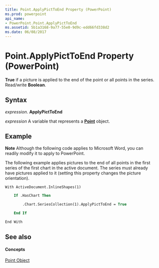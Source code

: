 ```yaml
---
title: Point.ApplyPictToEnd Property (PowerPoint)
ms.prod: powerpoint
api_name:
- PowerPoint.Point.ApplyPictToEnd
ms.assetid: 5b1a3168-9a77-55e0-9d9c-edd66fd338d2
ms.date: 06/08/2017
---
```



# Point.ApplyPictToEnd Property (PowerPoint)

 **True** if a picture is applied to the end of the point or all points in the series. Read/write **Boolean**.


## Syntax

 _expression_. **ApplyPictToEnd**

 _expression_ A variable that represents a **[Point](point-object-powerpoint.md)** object.


## Example




 **Note**  Although the following code applies to Microsoft Word, you can readily modify it to apply to PowerPoint.

The following example applies pictures to the end of all points in the first series of the first chart in the active document. The series must already have pictures applied to it (setting this property changes the picture orientation).




```vb
With ActiveDocument.InlineShapes(1)

    If .HasChart Then

        .Chart.SeriesCollection(1).ApplyPictToEnd = True

    End If

End With
```


## See also


#### Concepts


[Point Object](point-object-powerpoint.md)

